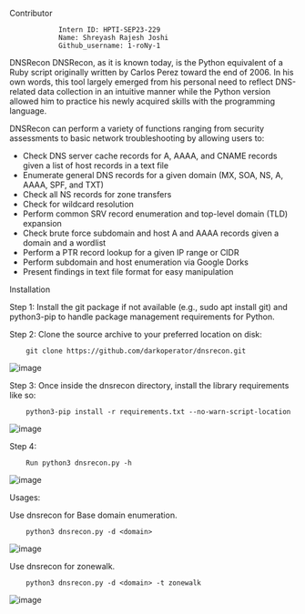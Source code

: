 Contributor
                
                Intern ID: HPTI-SEP23-229
                Name: Shreyash Rajesh Joshi
                Github_username: 1-roNy-1

DNSRecon
      DNSRecon, as it is known today, is the Python equivalent of a Ruby script originally written by Carlos Perez toward the end of 2006. In his own words, this tool largely emerged from his personal need to reflect DNS-related data collection in an intuitive manner while the Python version allowed him to practice his newly acquired skills with the programming language.

DNSRecon can perform a variety of functions ranging from security assessments to basic network troubleshooting by allowing users to:

- Check DNS server cache records for A, AAAA, and CNAME records given a list of host records in a text file
- Enumerate general DNS records for a given domain (MX, SOA, NS, A, AAAA, SPF, and TXT)
- Check all NS records for zone transfers
- Check for wildcard resolution
- Perform common SRV record enumeration and top-level domain (TLD) expansion
- Check brute force subdomain and host A and AAAA records given a domain and a wordlist
- Perform a PTR record lookup for a given IP range or CIDR
- Perform subdomain and host enumeration via Google Dorks
- Present findings in text file format for easy manipulation

    
Installation

Step 1: Install the git package if not available (e.g., sudo apt install git) and python3-pip to handle package management requirements for Python.

Step 2: Clone the source archive to your preferred location on disk:
        
        git clone https://github.com/darkoperator/dnsrecon.git

![image](https://github.com/1-roNy-1/HPTI-SEP-2023/assets/105656315/1ecfb390-abbe-4608-b044-c0297122edfe)


Step 3: Once inside the dnsrecon directory, install the library requirements like so:
        
        python3-pip install -r requirements.txt --no-warn-script-location

![image](https://github.com/1-roNy-1/HPTI-SEP-2023/assets/105656315/f962c7d8-87c9-432a-9ffc-c0876c46e3ce)




Step 4: 
      
        Run python3 dnsrecon.py -h

![image](https://github.com/1-roNy-1/HPTI-SEP-2023/assets/105656315/87cb7aab-916e-481b-b16a-8c7a5915010e)



Usages:
        
Use dnsrecon for Base domain enumeration.
                
        python3 dnsrecon.py -d <domain>

![image](https://github.com/1-roNy-1/HPTI-SEP-2023/assets/105656315/eec8bcde-3883-444c-9dea-b4de4367e0b1)


Use dnsrecon for zonewalk.

        python3 dnsrecon.py -d <domain> -t zonewalk

![image](https://github.com/1-roNy-1/HPTI-SEP-2023/assets/105656315/20ac9ac0-d384-4338-95e6-58f60d669704)




        
